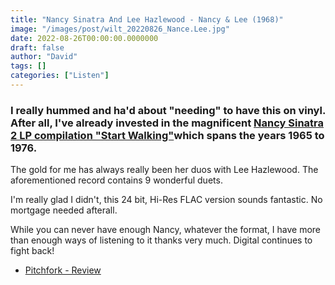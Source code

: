 ```yaml
---
title: "Nancy Sinatra And Lee Hazlewood - Nancy & Lee (1968)"
image: "/images/post/wilt_20220826_Nance.Lee.jpg"
date: 2022-08-26T00:00:00.0000000
draft: false
author: "David"
tags: []
categories: ["Listen"]
---
```

### I really hummed and ha'd about "needing" to have this on vinyl. After all, I've already invested in the magnificent [Nancy Sinatra 2 LP compilation "Start Walking"](http://www.shutupandlisten.co.nz/what-im-listening-too/2022/3/20/nancy-sinatra-start-walkin-1965-1976-2021)which spans the years 1965 to 1976.

 The gold for me has always really been her duos with Lee Hazlewood. The aforementioned record contains 9 wonderful duets. 

 I'm really glad I didn't, this 24 bit, Hi-Res FLAC version sounds fantastic. No mortgage needed afterall.

 While you can never have enough Nancy, whatever the format, I have more than enough ways of listening to it thanks very much. Digital continues to fight back!

-  [Pitchfork - Review](https://pitchfork.com/reviews/albums/nancy-sinatra-lee-hazlewood-nancy-and-lee/)